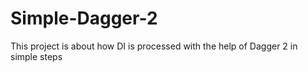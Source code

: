 # Simple-Dagger-2
This project is about how DI is processed with the help of Dagger 2 in simple steps
